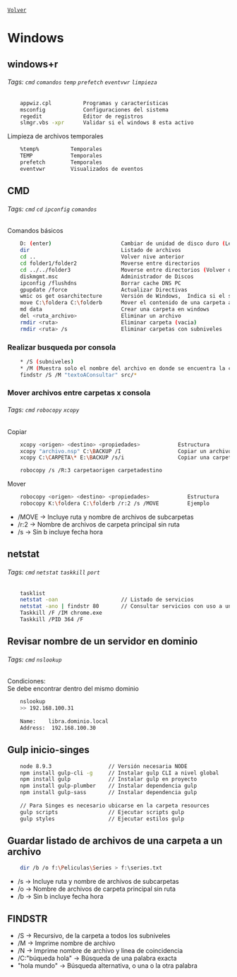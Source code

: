 ﻿[`Volver`](../index.html)

# Windows

## windows+r 
###### Tags: `cmd` `comandos` `temp` `prefetch` `eventvwr` `limpieza`

```bash
	appwiz.cpl          Programas y características
	msconfig            Configuraciones del sistema
	regedit             Editor de registros
	slmgr.vbs -xpr      Validar si el windows 8 esta activo
```

Limpieza de archivos temporales
```bash	
	%temp%      	Temporales
	TEMP        	Temporales
	prefetch    	Temporales
	eventvwr    	Visualizados de eventos
```


## CMD
###### Tags: `cmd` `cd` `ipconfig` `comandos`

Comandos básicos 

```bash
	D: (enter)                  	Cambiar de unidad de disco duro (Letra de unidad)
	dir                             Listado de archivos
	cd ..                       	Volver nive anterior 
	cd folder1/folder2          	Moverse entre directorios
	cd ../../folder3            	Moverse entre directorios (Volver directorios)
	diskmgmt.msc                	Administrador de Discos
	ipconfig /flushdns          	Borrar cache DNS PC 
	gpupdate /force             	Actualizar Directivas
	wmic os get osarchitecture  	Versión de Windows,  Indica si el sistema es de 32 o 64 Bits 
	move C:\foldera C:\folderb  	Mover el contenido de una carpeta a otra 
	md data                     	Crear una carpeta en windows 
	del <ruta_archivo>              Eliminar un archivo  
	rmdir <ruta>                    Eliminar carpeta (vacia)
	rmdir <ruta> /s                 Eliminar carpetas con subniveles
```

### Realizar busqueda por consola
```bash
	* /S (subniveles) 
	* /M (Muestra solo el nombre del archivo en donde se encuentra la coincidencia) 
	findstr /S /M "textoAConsultar" src/* 
```

### Mover archivos entre carpetas x consola
###### Tags: `cmd` `robocopy` `xcopy`

Copiar 

```bash
	xcopy <origen> <destino> <propiedades>            Estructura
	xcopy "archivo.nsp" C:\BACKUP /I                  Copiar un archivo
	xcopy C:\CARPETA\* E:\BACKUP /s/i                 Copiar una carpeta y subcarpetas
```
```bash
	robocopy /s /R:3 carpetaorigen carpetadestino
```

Mover 

```bash
	robocopy <origen> <destino> <propiedades>            Estructura
	robocopy K:\foldera C:\folderb /r:2 /s /MOVE         Ejemplo 
```
- /MOVE -> Incluye ruta y nombre de archivos de subcarpetas
- /r:2 -> Nombre de archivos de carpeta principal sin ruta 
- /s -> Sin b incluye fecha hora 

## netstat
###### Tags: `cmd` `netstat` `taskkill` `port`

```bash
	tasklist
	netstat -oan                    // Listado de servicios
    netstat -ano | findstr 80       // Consultar servicios con uso a un puesto especifico
	Taskkill /F /IM chrome.exe
	Taskkill /PID 364 /F
```

## Revisar nombre de un servidor en dominio
###### Tags: `cmd` `nslookup`

Condiciones:  
Se debe encontrar dentro del mismo dominio

```bash
	nslookup
	>> 192.168.100.31
	
	Name:    libra.dominio.local
	Address:  192.168.100.30
```

## Gulp inicio-singes
```bash
	node 8.9.3                  // Versión necesaria NODE
	npm install gulp-cli -g     // Instalar gulp CLI a nivel global
	npm install gulp            // Instalar gulp en proyecto
	npm install gulp-plumber    // Instalar dependencia gulp
	npm install gulp-sass       // Instalar dependencia gulp
	
	// Para Singes es necesario ubicarse en la carpeta resources
	gulp scripts                // Ejecutar scripts gulp
	gulp styles                 // Ejecutar estilos gulp
```

## Guardar listado de archivos de una carpeta a un archivo
```bash
	dir /b /o f:\Peliculas\Series > f:\series.txt
```
- /s -> Incluye ruta y nombre de archivos de subcarpetas
- /o -> Nombre de archivos de carpeta principal sin ruta 
- /b -> Sin b incluye fecha hora 


## FINDSTR 
- /S -> Recursivo, de la carpeta a todos los subniveles 
- /M -> Imprime nombre de archivo
- /N -> Imprime nombre de archivo y linea de coincidencia 
- /C:"búqueda hola" -> Búsqueda de una palabra exacta 
- "hola mundo" -> Búsqueda alternativa, o una o la otra palabra 
